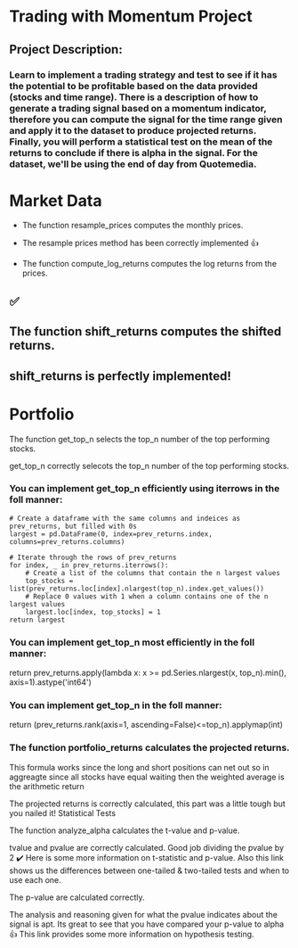 
# Trading with Momentum Project

## Project Description: 

### Learn to implement a trading strategy and test to see if it has the potential to be profitable based on the data provided (stocks and time range). There is a description of how to generate a trading signal based on a momentum indicator, therefore you can compute the signal for the time range given and apply it to the dataset to produce projected returns. Finally, you will perform a statistical test on the mean of the returns to conclude if there is alpha in the signal. For the dataset, we'll be using the end of day from Quotemedia.


# Market Data

- The function resample_prices computes the monthly prices.

- The resample prices method has been correctly implemented :+1:

- The function compute_log_returns computes the log returns from the prices.

## :white_check_mark:

## The function shift_returns computes the shifted returns.

## shift_returns is perfectly implemented!

# Portfolio

The function get_top_n selects the top_n number of the top performing stocks.

get_top_n correctly selecots the top_n number of the top performing stocks.

### You can implement get_top_n efficiently using iterrows in the foll manner:

    # Create a dataframe with the same columns and indeices as prev_returns, but filled with 0s
    largest = pd.DataFrame(0, index=prev_returns.index, columns=prev_returns.columns)

    # Iterate through the rows of prev_returns
    for index, _ in prev_returns.iterrows():
        # Create a list of the columns that contain the n largest values
        top_stocks = list(prev_returns.loc[index].nlargest(top_n).index.get_values())
        # Replace 0 values with 1 when a column contains one of the n largest values 
        largest.loc[index, top_stocks] = 1
    return largest

### You can implement get_top_n most efficiently in the foll manner:

return prev_returns.apply(lambda x: x >= pd.Series.nlargest(x, top_n).min(), axis=1).astype('int64')

### You can implement get_top_n in the foll manner:

return (prev_returns.rank(axis=1, ascending=False)<=top_n).applymap(int)

### The function portfolio_returns calculates the projected returns.

This formula works since the long and short positions can net out so in aggreagte since all stocks have equal waiting then the weighted average is the arithmetic return

The projected returns is correctly calculated, this part was a little tough but you nailed it!
Statistical Tests

The function analyze_alpha calculates the t-value and p-value.

tvalue and pvalue are correctly calculated. Good job dividing the pvalue by 2 :heavy_check_mark:
Here is some more information on t-statistic and p-value. Also this link shows us the differences between one-tailed & two-tailed tests and when to use each one.

The p-value are calculated correctly.

The analysis and reasoning given for what the pvalue indicates about the signal is apt. Its great to see that you have compared your p-value to alpha :+1: This link provides some more information on hypothesis testing.
